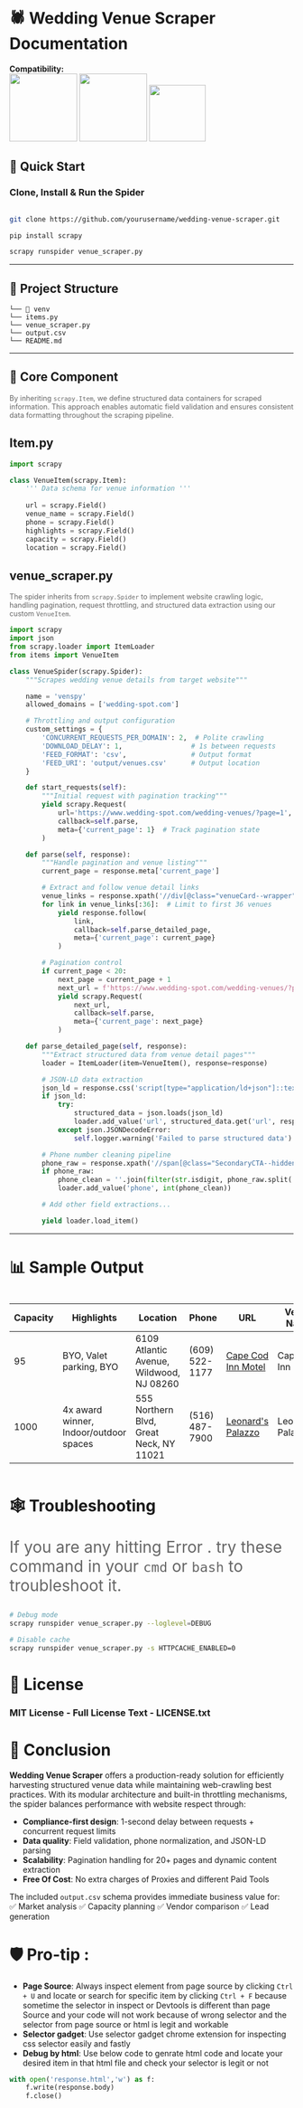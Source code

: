 # 🕷️ Wedding Venue Scraper Documentation 

**Compatibility:**  
<img src="https://img.shields.io/static/v1?label=Python&message=3.8%2B&color=blue&logo=python" width="120">
<img src="https://img.shields.io/static/v1?label=Scrapy&message=2.8%2B&color=orange" width="120">
<img src="https://img.shields.io/static/v1?label=License&message=MIT&color=green" width="100">

## 🚀 Quick Start

### Clone, Install & Run the Spider
```bash

git clone https://github.com/yourusername/wedding-venue-scraper.git
```
```bash
pip install scrapy
```
```bash
scrapy runspider venue_scraper.py
```
---
## 📂 Project Structure
```
└── 📁 venv
└── items.py
└── venue_scraper.py
└── output.csv
└── README.md
```
---

## 🧩 Core Component

<p style="font-size: 0.9em; color: #666;">
By inheriting <code>scrapy.Item</code>, we define structured data containers for scraped information. 
This approach enables automatic field validation and ensures consistent data formatting throughout the scraping pipeline.
</p>

## Item.py
```python
import scrapy

class VenueItem(scrapy.Item):
    ''' Data schema for venue information '''
    
    url = scrapy.Field()          
    venue_name = scrapy.Field()   
    phone = scrapy.Field()        
    highlights = scrapy.Field()  
    capacity = scrapy.Field()     
    location = scrapy.Field()    
```
## venue_scraper.py
<p style="font-size: 0.9em; color: #666;">
The spider inherits from <code>scrapy.Spider</code> to implement website crawling logic, handling pagination, request throttling, and structured data extraction using our custom <code>VenueItem</code>.
</p>

```python
import scrapy
import json
from scrapy.loader import ItemLoader
from items import VenueItem

class VenueSpider(scrapy.Spider):
    """Scrapes wedding venue details from target website"""

    name = 'venspy'
    allowed_domains = ['wedding-spot.com']

    # Throttling and output configuration
    custom_settings = {
        'CONCURRENT_REQUESTS_PER_DOMAIN': 2,  # Polite crawling
        'DOWNLOAD_DELAY': 1,                 # 1s between requests
        'FEED_FORMAT': 'csv',                # Output format
        'FEED_URI': 'output/venues.csv'      # Output location
    }

    def start_requests(self):
        """Initial request with pagination tracking"""
        yield scrapy.Request(
            url='https://www.wedding-spot.com/wedding-venues/?page=1',
            callback=self.parse,
            meta={'current_page': 1}  # Track pagination state
        )

    def parse(self, response):
        """Handle pagination and venue listing"""
        current_page = response.meta['current_page']

        # Extract and follow venue detail links
        venue_links = response.xpath('//div[@class="venueCard--wrapper"]/a/@href').getall()
        for link in venue_links[:36]:  # Limit to first 36 venues
            yield response.follow(
                link,
                callback=self.parse_detailed_page,
                meta={'current_page': current_page}
            )

        # Pagination control
        if current_page < 20:
            next_page = current_page + 1
            next_url = f'https://www.wedding-spot.com/wedding-venues/?page={next_page}'
            yield scrapy.Request(
                next_url,
                callback=self.parse,
                meta={'current_page': next_page}
            )

    def parse_detailed_page(self, response):
        """Extract structured data from venue detail pages"""
        loader = ItemLoader(item=VenueItem(), response=response)

        # JSON-LD data extraction
        json_ld = response.css('script[type="application/ld+json"]::text').get()
        if json_ld:
            try:
                structured_data = json.loads(json_ld)
                loader.add_value('url', structured_data.get('url', response.url))
            except json.JSONDecodeError:
                self.logger.warning('Failed to parse structured data')

        # Phone number cleaning pipeline
        phone_raw = response.xpath('//span[@class="SecondaryCTA--hidden"]/text()').get()
        if phone_raw:
            phone_clean = ''.join(filter(str.isdigit, phone_raw.split('ext')[0]))
            loader.add_value('phone', int(phone_clean))

        # Add other field extractions...

        yield loader.load_item()
```
---

# 📊 Sample Output
<div style="overflow-x: auto; margin: 20px 0;">

| Capacity | Highlights                          | Location                          | Phone          | URL                                                                 | Venue Name                     |
|----------|-------------------------------------|-----------------------------------|----------------|---------------------------------------------------------------------|--------------------------------|
| 95       | BYO, Valet parking, BYO            | 6109 Atlantic Avenue, Wildwood, NJ 08260 | (609) 522-1177 | [Cape Cod Inn Motel](https://www.wedding-spot.com/venue/12608/)    | Cape Cod Inn Motel            |
| 1000     | 4x award winner, Indoor/outdoor spaces | 555 Northern Blvd, Great Neck, NY 11021 | (516) 487-7900 | [Leonard's Palazzo](https://www.wedding-spot.com/venue/1400/)      | Leonard's Palazzo             |
</div>


# 🕸️ Troubleshooting
<p style="font-size: 2em; color: #666;">If you are any hitting Error . try these command in your 
<code>cmd</code> or <code>bash</code> to troubleshoot it.</p>

```bash
# Debug mode
scrapy runspider venue_scraper.py --loglevel=DEBUG

# Disable cache
scrapy runspider venue_scraper.py -s HTTPCACHE_ENABLED=0
```
# 📜 License
### MIT License - Full License Text - LICENSE.txt
    
# 🎉 Conclusion

**Wedding Venue Scraper** offers a production-ready solution for efficiently harvesting structured venue data while maintaining web-crawling best practices. With its modular architecture and built-in throttling mechanisms, the spider balances performance with website respect through:

- **Compliance-first design**: 1-second delay between requests + concurrent request limits  
- **Data quality**: Field validation, phone normalization, and JSON-LD parsing  
- **Scalability**: Pagination handling for 20+ pages and dynamic content extraction
- **Free Of Cost**: No extra charges of Proxies and different Paid Tools 

The included `output.csv` schema provides immediate business value for:  
✅ Market analysis  ✅ Capacity planning  ✅ Vendor comparison  ✅ Lead generation 

# 🛡️ Pro-tip :

- **Page Source**: Always inspect element from page source by clicking `Ctrl + U` and locate or search for specific item by clicking `Ctrl + F` because sometime the selector in inspect or Devtools is different than page Source and your code will not work because of wrong selector and the selector from page source or html is legit and workable 
- **Selector gadget**: Use selector gadget chrome extension for inspecting css selector easily and fastly
- **Debug by html**: Use below code to genrate html code and locate your desired item in that html file and check your selector
is legit or not 
```python
with open('response.html','w') as f:
    f.write(response.body)
    f.close()
```    

